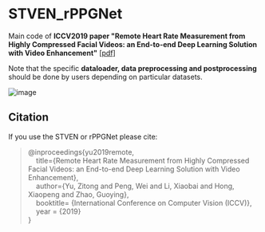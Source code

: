 # STVEN_rPPGNet
Main code of **ICCV2019 paper "Remote Heart Rate Measurement from Highly Compressed Facial Videos: an End-to-end Deep Learning Solution with Video Enhancement"**    [[pdf]](https://arxiv.org/pdf/1907.11921.pdf)   

Note that the specific **dataloader, data preprocessing and postprocessing** should be done by users depending on particular datasets.   

![image](https://github.com/ZitongYu/STVEN_rPPGNet/blob/master/network.png)  

Citation
------- 
If you use the STVEN or rPPGNet please cite:  

>@inproceedings{yu2019remote,  
>&nbsp;&nbsp;&nbsp;&nbsp;title={Remote Heart Rate Measurement from Highly Compressed Facial Videos: an End-to-end Deep Learning Solution with Video Enhancement},      
>&nbsp;&nbsp;&nbsp;&nbsp;author={Yu, Zitong and Peng, Wei and Li, Xiaobai and Hong, Xiaopeng and Zhao, Guoying},  
>&nbsp;&nbsp;&nbsp;&nbsp;booktitle= {International Conference on Computer Vision (ICCV)},  
>&nbsp;&nbsp;&nbsp;&nbsp;year = {2019}  
>}  

